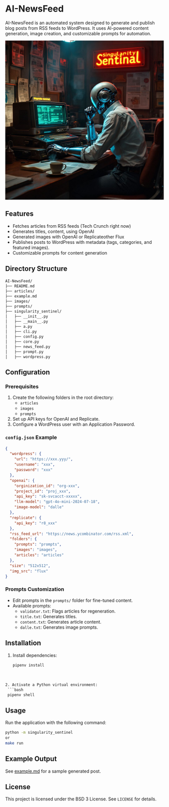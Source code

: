 # AI-NewsFeed

AI-NewsFeed is an automated system designed to generate and publish blog posts from RSS feeds to WordPress. It uses AI-powered content generation, image creation, and customizable prompts for automation.

![Logo](assets/logo.jpg)

## Features

- Fetches articles from RSS feeds (Tech Crunch right now)
- Generates titles, content, using OpenAI
- Generated images with OpenAI or Replicateother Flux
- Publishes posts to WordPress with metadata (tags, categories, and featured images).
- Customizable prompts for content generation

## Directory Structure

```plaintext
AI-NewsFeed/
├── README.md
├── articles/
├── example.md
├── images/
├── prompts/
├── singularity_sentinel/
│   ├── __init__.py
│   ├── __main__.py
│   ├── a.py
│   ├── cli.py
│   ├── config.py
│   ├── core.py
│   ├── news_feed.py
│   ├── prompt.py
│   ├── wordpress.py
```

## Configuration

### Prerequisites

1. Create the following folders in the root directory:
   - `articles`
   - `images`
   - `prompts`
2. Set up API keys for OpenAI and Replicate.
3. Configure a WordPress user with an Application Password.

### `config.json` Example

```json
{
  "wordpress": {
    "url": "https://xxx.yyy/",
    "username": "xxx",
    "password": "xxx"
  },
  "openai": {
    "orginization_id": "org-xxx",
    "project_id": "proj_xxx",
    "api_key": "sk-svcacct-xxxxx",
    "llm-model": "gpt-4o-mini-2024-07-18",
    "image-model": "dalle"
  },
  "replicate": {
    "api_key": "r8_xxx"
  },
  "rss_feed_url": "https://news.ycombinator.com/rss.xml",
  "folders": {
    "prompts": "prompts",
    "images": "images",
    "articles": "articles"
  },
  "size": "512x512",
  "img_src": "flux"
}
```

### Prompts Customization

- Edit prompts in the `prompts/` folder for fine-tuned content.
- Available prompts:
  - `validator.txt`: Flags articles for regeneration.
  - `title.txt`: Generates titles.
  - `content.txt`: Generates article content.
  - `dalle.txt`: Generates image prompts.

## Installation

1. Install dependencies:
   ```bash
   pipenv install
  ```


2. Activate a Python virtual environment:
   ```bash
   pipenv shell
   ```

## Usage

Run the application with the following command:

```bash
python -m singularity_sentinel
or 
make run
```

## Example Output

See [example.md](example.md) for a sample generated post.

## License

This project is licensed under the BSD 3 License. See `LICENSE` for details.
